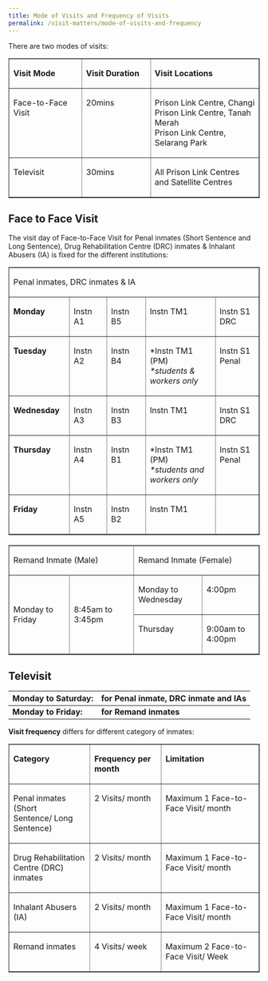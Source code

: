 ```yaml
---
title: Mode of Visits and Frequency of Visits
permalink: /visit-matters/mode-of-visits-and-frequency
---
```

<p>There are two modes of visits:</p>
<table width="633" cellpadding="10" cellspacing="0" border="1" class="table">
  <tbody><tr class="headerbox headerwhite">
    <td valign="top" width="179"><p><strong>Visit Mode</strong></p></td>
    <td valign="top" width="161"><p><strong>Visit Duration</strong></p></td>
    <td valign="top" width="293"><p><strong>Visit Locations</strong></p></td>
  </tr>
  <tr class="cell">
    <td valign="top" width="179"><p>Face-to-Face Visit</p></td>
    <td valign="top" width="161"><p>20mins</p></td>
    <td valign="top" width="293"><p>Prison Link Centre, Changi<br>
      Prison Link Centre, Tanah Merah<br>Prison Link Centre, Selarang Park</p></td>
  </tr>
  <tr class="cell">
    <td valign="top" width="179"><p>Televisit </p></td>
    <td valign="top" width="161"><p>30mins</p></td>
    <td valign="top" width="293"><p>All Prison Link Centres and Satellite Centres</p></td>
  </tr>
</tbody></table>
<h2>Face to Face Visit</h2>
<p>The visit day of Face-to-Face Visit for Penal inmates (Short Sentence and Long Sentence), Drug Rehabilitation Centre (DRC) inmates &amp; Inhalant Abusers (IA) is fixed for the different institutions:</p>
<table style="margin-bottom: 20px;" cellpadding="10" cellspacing="0" border="1" class="table">
  <tbody><tr class="cellheader">
    <td valign="top" colspan="5" width="601"><p>Penal inmates,   DRC inmates &amp; IA</p></td>
  </tr>
  <tr class="cell">
    <td valign="top" width="120"><p><strong>Monday</strong></p></td>
    <td valign="top" width="87"><p>Instn A1</p></td>
    <td valign="top" width="94"><p>Instn B5</p></td>
    <td valign="top" width="189"><p>Instn TM1</p></td>
    <td valign="top" width="110"><p>Instn S1 DRC</p></td>
  </tr>
  <tr class="cell">
    <td valign="top" width="120"><p><strong>Tuesday</strong></p></td>
    <td valign="top" width="87"><p>Instn A2</p></td>
    <td valign="top" width="94"><p>Instn B4</p></td>
    <td valign="top" width="189"><p>*Instn TM1 (PM) <br>
      <em>*students &amp; workers only</em></p></td>
    <td valign="top" width="110"><p>Instn S1 Penal</p></td>
  </tr>
  <tr class="cell">
    <td valign="top" width="120"><p><strong>Wednesday</strong></p></td>
    <td valign="top" width="87"><p>Instn A3</p></td>
    <td valign="top" width="94"><p>Instn B3</p></td>
    <td valign="top" width="189"><p>Instn TM1</p></td>
    <td valign="top" width="110"><p>Instn S1 DRC<br></p></td>
  </tr>
  <tr class="cell">
    <td valign="top" width="120"><p><strong>Thursday</strong></p></td>
    <td valign="top" width="87"><p>Instn A4</p></td>
    <td valign="top" width="94"><p>Instn B1</p></td>
    <td valign="top" width="189"><p>*Instn TM1 (PM) <br>
      <em>*students and workers only</em></p></td>
    <td valign="top" width="110"><p>Instn S1 Penal</p></td>
  </tr>
  <tr class="cell">
    <td valign="top" width="120"><p><strong>Friday</strong></p></td>
    <td valign="top" width="87"><p>Instn A5</p></td>
    <td valign="top" width="94"><p>Instn B2</p></td>
    <td valign="top" width="189"><p>Instn TM1</p></td>
    <td valign="top" width="110"><p>&nbsp;</p></td>
  </tr>
</tbody></table>
<table cellpadding="10" cellspacing="0" border="1" class="table">
  <tbody><tr class="cellheader">
    <td valign="center" colspan="2" width="50%"><p>Remand Inmate (Male)</p></td>
    <td valign="center" colspan="2" width="50%"><p>Remand Inmate (Female)</p></td>
  </tr>
  <tr class="cell">
    <td valign="center" rowspan="2"><p>Monday to   Friday</p></td>
    <td valign="center" rowspan="2"><p>8:45am to 3:45pm</p></td>
    <td valign="top"><p>Monday to   Wednesday</p></td>
    <td valign="top"><p>4:00pm</p></td>
  </tr>
  <tr class="cell">
    <td valign="top"><p>Thursday</p></td>
    <td valign="top"><p>9:00am to   4:00pm</p></td>
  </tr>
</tbody></table>

<h2>Televisit</h2>


|Monday to Saturday: | for Penal inmate, DRC inmate and IAs | 
| -------- | -------- | 
| **Monday to Friday:**| **for Remand inmates**   | 


<p><strong>Visit frequency</strong> differs for different category of inmates:</p>
<table cellpadding="10" cellspacing="0" border="1" class="table">
  <tbody><tr class="headerbox headerwhite">
    <td valign="top" width="179"><p><strong>Category</strong></p></td>
    <td valign="top" width="161"><p><strong>Frequency per month </strong></p></td>
    <td valign="top" width="293"><p><strong>Limitation</strong></p></td>
  </tr>
  <tr class="cell">
    <td valign="top" width="179"><p>Penal inmates (Short Sentence/&nbsp;Long Sentence)</p></td>
    <td valign="top" width="161"><p>2 Visits/&nbsp;month</p></td>
    <td valign="top" width="293"><p>Maximum 1 Face-to-Face Visit/&nbsp;month</p></td>
  </tr>
  <tr class="cell">
    <td valign="top" width="179"><p>Drug Rehabilitation Centre (DRC) inmates</p></td>
    <td valign="top" width="161"><p>2 Visits/&nbsp;month</p></td>
    <td valign="top" width="293"><p>Maximum 1 Face-to-Face Visit/&nbsp;month</p></td>
  </tr>
  <tr class="cell">
    <td valign="top" width="179"><p>Inhalant Abusers (IA)</p></td>
    <td valign="top" width="161"><p>2 Visits/&nbsp;month</p></td>
    <td valign="top" width="293"><p>Maximum 1 Face-to-Face Visit/&nbsp;month</p></td>
  </tr>
  <tr class="cell">
    <td valign="top" width="179"><p>Remand inmates</p></td>
    <td valign="top" width="161"><p>4 Visits/&nbsp;week</p></td>
    <td valign="top" width="293"><p>Maximum 2 Face-to-Face Visit/&nbsp;Week</p></td>
  </tr>
</tbody></table>